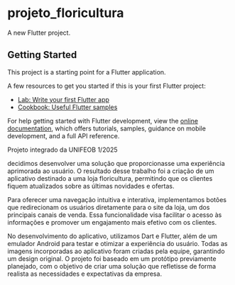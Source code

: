 # projeto_floricultura

A new Flutter project.

## Getting Started

This project is a starting point for a Flutter application.

A few resources to get you started if this is your first Flutter project:

- [Lab: Write your first Flutter app](https://docs.flutter.dev/get-started/codelab)
- [Cookbook: Useful Flutter samples](https://docs.flutter.dev/cookbook)

For help getting started with Flutter development, view the
[online documentation](https://docs.flutter.dev/), which offers tutorials,
samples, guidance on mobile development, and a full API reference.


Projeto integrado da UNIFEOB 1/2025

decidimos desenvolver uma solução que proporcionasse uma experiência aprimorada ao usuário. O resultado desse trabalho foi a criação de um aplicativo destinado a uma loja floricultura, permitindo que os clientes fiquem atualizados sobre as últimas novidades e ofertas.

Para oferecer uma navegação intuitiva e interativa, implementamos botões que redirecionam os usuários diretamente para o site da loja, um dos principais canais de venda. Essa funcionalidade visa facilitar o acesso às informações e promover um engajamento mais efetivo com os clientes.

No desenvolvimento do aplicativo, utilizamos Dart e Flutter, além de um emulador Android para testar e otimizar a experiência do usuário. Todas as imagens incorporadas ao aplicativo foram criadas pela equipe, garantindo um design original. O projeto foi baseado em um protótipo previamente planejado, com o objetivo de criar uma solução que refletisse de forma realista as necessidades e expectativas da empresa.